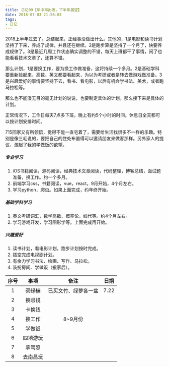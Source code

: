 ```yaml
---
title: 日记09【年中再出发，下半年展望】
date: 2018-07-03 21:56:03
tags:
- 日记
---
```


2018上半年过去了。总结起来，正经事没做出什么。其他的，1是电影和读书计划坚持了下来，养成了规律，并且还在继续。2是跑步算是坚持了一个月了，快要养成规律了。3是最近几周工作状态确实调整的不错，每天上班都干了事情，闲了也能看看技术文章了，还算不错。

那么计划，1是要换工作，要为换工作做准备，这将持续一个多月。2是基础学科要重新捡起来，高数、英文都要看起来，为以为考研或者是转去做游戏做准备。3是兴趣爱好的事情要坚持下去，看书、看电影，以后有机会学书法、美术，或者跑马拉松等。

那么也不能漫无目的毫无计划的说说，也要制定具体的计划。那么接下来是具体的计划。

正常情况下，工作日每天7点多下班，晚上有约5个小时的时间。休息日全天都可以按计划安排时间。

715回家又有所领悟，觉得不能一直宅着了，需要给生活找很多不一样的乐趣。特别是像三毛说的，要把自己的住处布置得可以邀请朋友来做客那样。另外家人的提议，激起了我的学做饭的欲望。

##### 专业学习
1. iOS书籍阅读，源码阅读，经典技术文章阅读，代码整理，博客总结，面试题准备，换工作。约一个多月。
2. 前端学习css，书籍阅读，vue，react。9月开始，4个月左右。
3. 学习python，爬虫。如果上面完成，约年终开始。

##### 基础学科学习
1. 英文考研词汇，数学高数、概率论，线代等。约4个月左右。
2. 学习游戏开发，学习图形学等。上面完成再开始。

##### 兴趣爱好
1. 读书计划，看电影计划，跑步计划按时完成。
2. 插空完成电视剧计划。
3. 有余力学习书法、绘画、写作、马拉松。
4. 装扮房间、学做饭（搬家后）。

|序号|事项|备注|日期|
|:-:|:-:|:-:|:-:|
|1|~~买绿植~~|已买文竹、绿萝各一盆|7.22|
|2|换眼镜||
|3|卡换钱||
|4|换工作|8~9月份|
|5|学做饭||
|6|四地游玩||
|7|拿驾照||
|8|去南昌玩||

